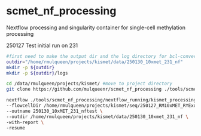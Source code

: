 # scmet_nf_processing
Nextflow processing and singularity container for single-cell methylation processing

250127 Test
initial run on 231
```bash
#first need to make the output dir and the log directory for bcl-convert
outdir="/home/rmulqueen/projects/kismet/data/250130_10xmet_231_nf"
mkdir -p ${outdir}
mkdir -p ${outdir}/logs

cd /data/rmulqueen/projects/kismet/ #move to project directory
git clone https://github.com/mulqueenr/scmet_nf_processing ./tools/scmet_nf_processing #pull github repo

nextflow ./tools/scmet_nf_processing/nextflow_running/kismet_processing.groovy \
--flowcellDir /home/rmulqueen/projects/kismet/seq/250127_RM10xMET_RYExome \
--outname 250130_10xMET_231_nftest \
--outdir /home/rmulqueen/projects/kismet/data/250130_10xmet_231_nf \
-with-report \
-resume
```
